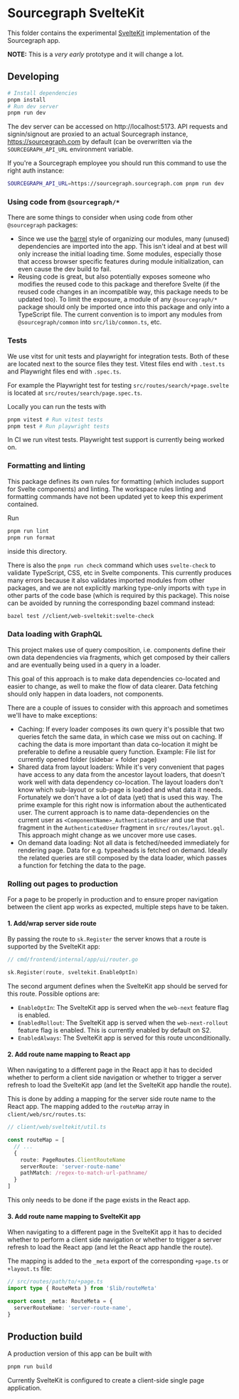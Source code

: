 # Sourcegraph SvelteKit

This folder contains the experimental [SvelteKit](https://kit.svelte.dev/)
implementation of the Sourcegraph app.

**NOTE:** This is a _very early_ prototype and it will change a lot.

## Developing

```bash
# Install dependencies
pnpm install
# Run dev server
pnpm run dev
```

The dev server can be accessed on http://localhost:5173. API requests and
signin/signout are proxied to an actual Sourcegraph instance,
https://sourcegraph.com by default (can be overwritten via the
`SOURCEGRAPH_API_URL` environment variable.

If you're a Sourcegraph employee you should run this command to use the right auth instance:

```bash
SOURCEGRAPH_API_URL=https://sourcegraph.sourcegraph.com pnpm run dev
```

### Using code from `@sourcegraph/*`

There are some things to consider when using code from other `@sourcegraph`
packages:

- Since we use the [barrel](https://basarat.gitbook.io/typescript/main-1/barrel)
  style of organizing our modules, many (unused) dependencies are imported into
  the app. This isn't ideal and at best will only increase the initial loading
  time. Some modules, especially those that access browser specific features
  during module initialization, can even cause the dev build to fail.
- Reusing code is great, but also potentially exposes someone who modifies the
  reused code to this package and therefore Svelte (if the reused code changes
  in an incompatible way, this package needs to be updated too). To limit the
  exposure, a module of any `@sourcegraph/*` package should only be imported
  once into this package and only into a TypeScript file.
  The current convention is to import any modules from `@sourcegraph/common`
  into `src/lib/common.ts`, etc.

### Tests

We use vitst for unit tests and playwright for integration tests. Both of these
are located next to the source files they test.
Vitest files end with `.test.ts` and Playwright files end with `.spec.ts`.

For example the Playwright test for testing `src/routes/search/+page.svelte`
is located at `src/routes/search/page.spec.ts`.

Locally you can run the tests with

```sh
pnpm vitest # Run vitest tests
pnpm test # Run playwright tests
```

In CI we run vitest tests. Playwright test support is currently being worked on.

### Formatting and linting

This package defines its own rules for formatting (which includes support for
Svelte components) and linting. The workspace rules linting and formatting
commands have not been updated yet to keep this experiment contained.

Run

```sh
pnpm run lint
pnpm run format
```

inside this directory.

There is also the `pnpm run check` command which uses `svelte-check` to validate
TypeScript, CSS, etc in Svelte components. This currently produces many errors
because it also validates imported modules from other packages, and we are not
explicitly marking type-only imports with `type` in other parts of the code
base (which is required by this package).
This noise can be avoided by running the corresponding bazel command instead:

```sh
bazel test //client/web-sveltekit:svelte-check
```

### Data loading with GraphQL

This project makes use of query composition, i.e. components define their own
data dependencies via fragments, which get composed by their callers and are
eventually being used in a query in a loader.

This goal of this approach is to make data dependencies co-located and easier
to change, as well to make the flow of data clearer. Data fetching should only
happen in data loaders, not components.

There are a couple of issues to consider with this approach and sometimes we'll
have to make exceptions:

- Caching: If every loader composes its own query it's possible that two
  queries fetch the same data, in which case we miss out on caching. If caching
  the data is more important than data co-location it might be preferable to
  define a reusable query function. Example: File list for currently opened
  folder (sidebar + folder page)
- Shared data from layout loaders: While it's very convenient that pages have
  access to any data from the ancestor layout loaders, that doesn't work well
  with data dependency co-location. The layout loaders don't know which
  sub-layout or sub-page is loaded and what data it needs.
  Fortunately we don't have a lot of data (yet) that is used this way. The
  prime example for this right now is information about the authenticated user.
  The current approach is to name data-dependencies on the current user as
  `<ComponentName>_AuthenticatedUser` and use that fragment in the
  `AuthenticatedUser` fragment in `src/routes/layout.gql`.
  This approach might change as we uncover more use cases.
- On demand data loading: Not all data is fetched/needed immediately for
  rendering page. Data for e.g. typeaheads is fetched on demand. Ideally the
  related queries are still composed by the data loader, which passes a
  function for fetching the data to the page.

### Rolling out pages to production

For a page to be properly in production and to ensure proper navigation between
the client app works as expected, multiple steps have to be taken.

#### 1. Add/wrap server side route

By passing the route to `sk.Register` the server knows that a route is
supported by the SvelteKit app:

```go
// cmd/frontend/internal/app/ui/router.go

sk.Register(route, sveltekit.EnableOptIn)
```

The second argument defines when the SvelteKit app should be served for this
route. Possible options are:

- `EnableOptIn`: The SvelteKit app is served when the `web-next` feature flag
  is enabled.
- `EnabledRollout`: The SvelteKit app is served when the `web-next-rollout`
  feature flag is enabled. This is currently enabled by default on S2.
- `EnabledAlways`: The SvelteKit app is served for this route unconditionally.

#### 2. Add route name mapping to React app

When navigating to a different page in the React app it has to decided whether
to perform a client side navigation or whether to trigger a server refresh to
load the SvelteKit app (and let the SvelteKit app handle the route).

This is done by adding a mapping for the server side route name to the React
app. The mapping added to the `routeMap` array in `client/web/src/routes.ts`:

```ts
// client/web/sveltekit/util.ts

const routeMap = [
  // ...
  {
    route: PageRoutes.ClientRouteName
    serverRoute: 'server-route-name'
    pathMatch: /regex-to-match-url-pathname/
  }
]
```

This only needs to be done if the page exists in the React app.

#### 3. Add route name mapping to SvelteKit app

When navigating to a different page in the SvelteKit app it has to decided
whether to perform a client side navigation or whether to trigger a server
refresh to load the React app (and let the React app handle the route).

The mapping is added to the `_meta` export of the corresponding `+page.ts` or
`+layout.ts` file:

```ts
// src/routes/path/to/+page.ts
import type { RouteMeta } from '$lib/routeMeta'

export const _meta: RouteMeta = {
  serverRouteName: 'server-route-name',
}
```

## Production build

A production version of this app can be built with

```sh
pnpm run build
```

Currently SvelteKit is configured to create a client-side single page
application.
